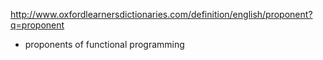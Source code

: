 http://www.oxfordlearnersdictionaries.com/definition/english/proponent?q=proponent
* proponents of functional programming
